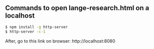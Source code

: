 Commands to open lange-research.html on a localhost
-----------

~~~ sh
$ npm install -g http-server
$ http-server -c-1
~~~

After, go to this link on browser: http://localhost:8080 
